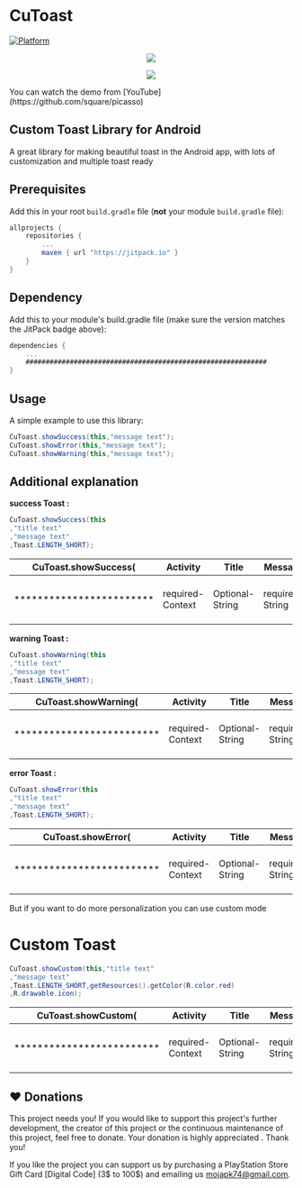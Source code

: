CuToast
=====
[![Platform](https://img.shields.io/badge/platform-android-green.svg)](http://developer.android.com/index.html)


<p align="center"><img src="https://b2n.ir/247124"></p>

<p align="center"><img src="https://b2n.ir/024263"></p>
You can watch the demo from
[YouTube](https://github.com/square/picasso)

Custom Toast Library for Android
----
A great library for making beautiful toast in the Android app, with lots of customization and multiple toast ready

Prerequisites
-----
Add this in your root `build.gradle` file (**not** your module `build.gradle` file):

```gradle
allprojects {
	repositories {
		...
		maven { url "https://jitpack.io" }
	}
}
```
Dependency
----

Add this to your module's build.gradle file (make sure the version matches the JitPack badge above):

```gradle
dependencies {
	...
	############################################################
}
```
Usage
 -----
A simple example to use this library:
```java
CuToast.showSuccess(this,"message text");
CuToast.showError(this,"message text");
CuToast.showWarning(this,"message text");
```


 Additional explanation
 -----
**success Toast :**
```java
CuToast.showSuccess(this
,"title text"
,"message text"
,Toast.LENGTH_SHORT);
```

|  CuToast.showSuccess(  | Activity         |  Title              |  Message            |  Duration                                          | ) |
| -----------------------| ---------------- | ------------------- | ------------------- | -------------------------------------------------- |--- |
|************************| required-Context |  Optional-String    |  required-String    |  Optional-Toast.LENGTH_SHORT or Toast.LENGTH_LONG  |*** |

**warning Toast :**
```java
CuToast.showWarning(this
,"title text"
,"message text"
,Toast.LENGTH_SHORT);
```

|   CuToast.showWarning(    |  Activity         |  Title              |  Message            | Duration                                          |  )  |
| ------------------------- | ----------------- | ------------------- | ------------------- |-------------------------------------------------- | --- |
| ************************* |  required-Context |  Optional-String    |  required-String    | Optional-Toast.LENGTH_SHORT or Toast.LENGTH_LONG  | *** |

**error Toast :**
```java
CuToast.showError(this
,"title text"
,"message text"
,Toast.LENGTH_SHORT);
```

|   CuToast.showError(      | Activity         |  Title             | Message           | Duration                                         |  )  |
| ------------------------- | ---------------- | ------------------ | ----------------- | ------------------------------------------------ | --- |
| ************************* | required-Context |  Optional-String   | required-String   | Optional-Toast.LENGTH_SHORT or Toast.LENGTH_LONG | *** |

But if you want to do more personalization you can use custom mode

# Custom Toast
```java
CuToast.showCustom(this,"title text"
,"message text"
,Toast.LENGTH_SHORT,getResources().getColor(R.color.red)
,R.drawable.icon);
```
|   CuToast.showCustom(     |  Activity         |  Title             | Message           |  Duration                                          | color              |  res(icon)         |  )  |
| ------------------------- | ----------------- | ------------------ | ----------------- | -------------------------------------------------- | ------------------ | ------------------ | --- |
| ************************* |  required-Context |  Optional-String   | required-String   |  Optional-Toast.LENGTH_SHORT or Toast.LENGTH_LONG  | required-res color |  Optional-int res  | *** |



:heart: Donations
------


This project needs you! If you would like to support this project's further development, the creator of this project or the continuous maintenance of this project, feel free to donate. Your donation is highly appreciated  . Thank you!

If you like the project you can support us by purchasing a PlayStation Store Gift Card [Digital Code] (3$ to 100$) and emailing us mojapk74@gmail.com.